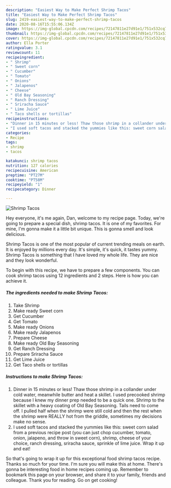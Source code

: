 ```yaml
---
description: "Easiest Way to Make Perfect Shrimp Tacos"
title: "Easiest Way to Make Perfect Shrimp Tacos"
slug: 2419-easiest-way-to-make-perfect-shrimp-tacos
date: 2020-08-16T15:55:06.134Z
image: https://img-global.cpcdn.com/recipes/72147811e27d91e1/751x532cq70/shrimp-tacos-recipe-main-photo.jpg
thumbnail: https://img-global.cpcdn.com/recipes/72147811e27d91e1/751x532cq70/shrimp-tacos-recipe-main-photo.jpg
cover: https://img-global.cpcdn.com/recipes/72147811e27d91e1/751x532cq70/shrimp-tacos-recipe-main-photo.jpg
author: Ella Porter
ratingvalue: 3.1
reviewcount: 11
recipeingredient:
- " Shrimp"
- " Sweet corn"
- " Cucumber"
- " Tomato"
- " Onions"
- " Jalapenos"
- " Cheese"
- " Old Bay Seasoning"
- " Ranch Dressing"
- " Sriracha Sauce"
- " Lime Juice"
- " Taco shells or tortillas"
recipeinstructions:
- "Dinner in 15 minutes or less! Thaw those shrimp in a collander under cold water, meanwhile butter and heat a skillet. I used precooked shrimp because I knew my dinner prep needed to be a quick one. Shrimp to the skillet with a heavy coating of Old Bay Seasoning. Tails need to come off. I pulled half when the shrimp were still cold and then the rest when the shrimp were REALLY hot from the griddle, sometimes my decisions make no sense."
- "I used soft tacos and stacked the yummies like this: sweet corn salad from a previous recipe post (you can just chop cucumber, tomato, onion, jalapeno, and throw in sweet corn), shrimp, cheese of your choice, ranch dressing, sriracha sauce, sprinkle of lime juice. Wrap it up and eat!"
categories:
- Recipe
tags:
- shrimp
- tacos

katakunci: shrimp tacos 
nutrition: 127 calories
recipecuisine: American
preptime: "PT27M"
cooktime: "PT58M"
recipeyield: "1"
recipecategory: Dinner

---
```



![Shrimp Tacos](https://img-global.cpcdn.com/recipes/72147811e27d91e1/751x532cq70/shrimp-tacos-recipe-main-photo.jpg)

Hey everyone, it's me again, Dan, welcome to my recipe page. Today, we're going to prepare a special dish, shrimp tacos. It is one of my favorites. For mine, I'm gonna make it a little bit unique. This is gonna smell and look delicious.



Shrimp Tacos is one of the most popular of current trending meals on earth. It is enjoyed by millions every day. It's simple, it's quick, it tastes yummy. Shrimp Tacos is something that I have loved my whole life. They are nice and they look wonderful.


To begin with this recipe, we have to prepare a few components. You can cook shrimp tacos using 12 ingredients and 2 steps. Here is how you can achieve it.

<!--inarticleads1-->

##### The ingredients needed to make Shrimp Tacos:

1. Take  Shrimp
1. Make ready  Sweet corn
1. Get  Cucumber
1. Get  Tomato
1. Make ready  Onions
1. Make ready  Jalapenos
1. Prepare  Cheese
1. Make ready  Old Bay Seasoning
1. Get  Ranch Dressing
1. Prepare  Sriracha Sauce
1. Get  Lime Juice
1. Get  Taco shells or tortillas




<!--inarticleads2-->

##### Instructions to make Shrimp Tacos:

1. Dinner in 15 minutes or less! Thaw those shrimp in a collander under cold water, meanwhile butter and heat a skillet. I used precooked shrimp because I knew my dinner prep needed to be a quick one. Shrimp to the skillet with a heavy coating of Old Bay Seasoning. Tails need to come off. I pulled half when the shrimp were still cold and then the rest when the shrimp were REALLY hot from the griddle, sometimes my decisions make no sense.
1. I used soft tacos and stacked the yummies like this: sweet corn salad from a previous recipe post (you can just chop cucumber, tomato, onion, jalapeno, and throw in sweet corn), shrimp, cheese of your choice, ranch dressing, sriracha sauce, sprinkle of lime juice. Wrap it up and eat!




So that's going to wrap it up for this exceptional food shrimp tacos recipe. Thanks so much for your time. I'm sure you will make this at home. There's gonna be interesting food in home recipes coming up. Remember to bookmark this page on your browser, and share it to your family, friends and colleague. Thank you for reading. Go on get cooking!
